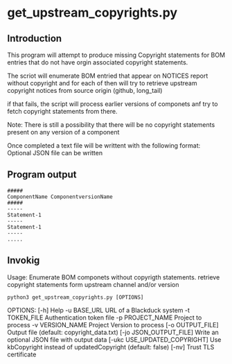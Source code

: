 # get_upstream_copyrights.py

## Introduction

This program will attempt to produce missing Copyright statements 
for BOM entries that do not have orgin associated copyright statements.

The scriot will enumerate BOM entried that appear on NOTICES report 
without copyright and for each of then will try to retrieve 
upstream copyright notices from source origin (github, long_tail)

if that fails, the script will process earlier versions of componets
anf try to fetch copyright statements from there.

Note:  There is still a possibility that there will be no copyright 
       statements present on any version of a component

Once completed a text file will be writtent with the following format:
Optional JSON file can be written

## Program output

```
#####
ComponentName ComponentversionName
#####
-----
Statement-1
-----
Statement-1
-----
.....
```

## Invokig 

Usage: Enumerate BOM componets without copyrigth statements. retrieve 
       copyright statements form upstream channel and/or version

```
python3 get_upstream_copyrights.py [OPTIONS]
```
OPTIONS:
    [-h]                            Help
    -u BASE_URL                     URL of a Blackduck system
    -t TOKEN_FILE                   Authentication token file
    -p PROJECT_NAME                 Project to process
    -v VERSION_NAME                 Project Version to process
    [-o OUTPUT_FILE]                Output file (default: copyright_data.txt)
    [-jo JSON_OUTPUT_FILE]          Write an optional JSON file with output data
    [-ukc USE_UPDATED_COPYRIGHT]    Use kbCopyright instead of updatedCopyright (default: false)
    [-nv]                           Trust TLS certificate

